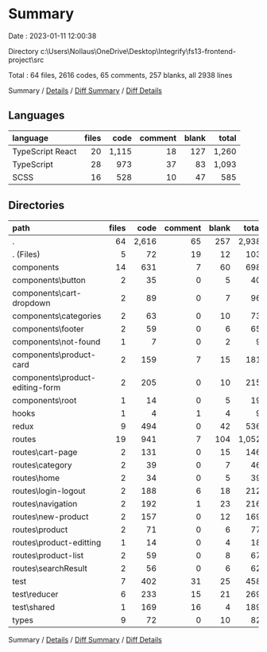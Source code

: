 # Summary

Date : 2023-01-11 12:00:38

Directory c:\\Users\\Nollaus\\OneDrive\\Desktop\\Integrify\\fs13-frontend-project\\src

Total : 64 files,  2616 codes, 65 comments, 257 blanks, all 2938 lines

Summary / [Details](details.md) / [Diff Summary](diff.md) / [Diff Details](diff-details.md)

## Languages
| language | files | code | comment | blank | total |
| :--- | ---: | ---: | ---: | ---: | ---: |
| TypeScript React | 20 | 1,115 | 18 | 127 | 1,260 |
| TypeScript | 28 | 973 | 37 | 83 | 1,093 |
| SCSS | 16 | 528 | 10 | 47 | 585 |

## Directories
| path | files | code | comment | blank | total |
| :--- | ---: | ---: | ---: | ---: | ---: |
| . | 64 | 2,616 | 65 | 257 | 2,938 |
| . (Files) | 5 | 72 | 19 | 12 | 103 |
| components | 14 | 631 | 7 | 60 | 698 |
| components\\button | 2 | 35 | 0 | 5 | 40 |
| components\\cart-dropdown | 2 | 89 | 0 | 7 | 96 |
| components\\categories | 2 | 63 | 0 | 10 | 73 |
| components\\footer | 2 | 59 | 0 | 6 | 65 |
| components\\not-found | 1 | 7 | 0 | 2 | 9 |
| components\\product-card | 2 | 159 | 7 | 15 | 181 |
| components\\product-editing-form | 2 | 205 | 0 | 10 | 215 |
| components\\root | 1 | 14 | 0 | 5 | 19 |
| hooks | 1 | 4 | 1 | 4 | 9 |
| redux | 9 | 494 | 0 | 42 | 536 |
| routes | 19 | 941 | 7 | 104 | 1,052 |
| routes\\cart-page | 2 | 131 | 0 | 15 | 146 |
| routes\\category | 2 | 39 | 0 | 7 | 46 |
| routes\\home | 2 | 34 | 0 | 5 | 39 |
| routes\\login-logout | 2 | 188 | 6 | 18 | 212 |
| routes\\navigation | 2 | 192 | 1 | 23 | 216 |
| routes\\new-product | 2 | 157 | 0 | 12 | 169 |
| routes\\product | 2 | 71 | 0 | 6 | 77 |
| routes\\product-editting | 1 | 14 | 0 | 4 | 18 |
| routes\\product-list | 2 | 59 | 0 | 8 | 67 |
| routes\\searchResult | 2 | 56 | 0 | 6 | 62 |
| test | 7 | 402 | 31 | 25 | 458 |
| test\\reducer | 6 | 233 | 15 | 21 | 269 |
| test\\shared | 1 | 169 | 16 | 4 | 189 |
| types | 9 | 72 | 0 | 10 | 82 |

Summary / [Details](details.md) / [Diff Summary](diff.md) / [Diff Details](diff-details.md)